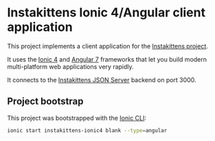 # Instakittens Ionic 4/Angular client application

This project implements a client application for the [Instakittens
project](https://github.com/fredericbonnet/instakittens).

It uses the [Ionic 4](https://ionicframework.com/) and [Angular
7](https://angular.io/) frameworks that let you build modern multi-platform web
applications very rapidly.

It connects to the [Instakittens JSON
Server](https://github.com/fredericbonnet/instakittens-json-server) backend on
port 3000.

## Project bootstrap

This project was bootstrapped with the [Ionic CLI](https://ionicframework.com/docs/cli):

```sh
ionic start instakittens-ionic4 blank --type=angular
```
